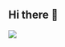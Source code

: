 ## Hi there 👋

<!--
**panduashu2468/panduashu2468** is a ✨ _special_ ✨ repository because its `README.md` (this file) appears on your GitHub profile.

Here are some ideas to get you started:

- 🔭 I’m currently working on ...
- 🌱 I’m currently learning ...
- 👯 I’m looking to collaborate on ...
- 🤔 I’m looking for help with ...
- 💬 Ask me about ...
- 📫 How to reach me: ...
- 😄 Pronouns: ...
- ⚡ Fun fact: ...
--><img src="https://user-images.githubusercontent.com/102985224/211582827-8fd748d6-9181-4c5f-a620-76168b861a4d.gif">
